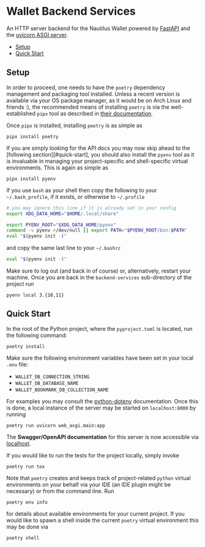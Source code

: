 # Wallet Backend Services

An HTTP server backend for the Nautilus Wallet powered by [FastAPI][fastapi] and
the [uvicorn ASGI server][uvicorn].

- [Setup](#setup)
- [Quick Start](#quick-start)

[fastapi]: https://fastapi.tiangolo.com/
[uvicorn]: https://www.uvicorn.org/

## Setup

In order to proceed, one needs to have the `poetry` dependency management and
packaging tool installed. Unless a recent version is available via your OS
package manager, as it would be on Arch Linux and friends :), the recommended
means of installing `poetry` is via the well-established `pipx` tool as
described in [their documentation][pipx-install].

Once `pipx` is installed, installing `poetry` is as simple as

```shell
pipx install poetry
```

If you are simply looking for the API docs you may now skip ahead to the
[following section][#quick-start], you should also install the `pyenv` tool as
it is invaluable in managing your project-specific and shell-specific virtual
environments. This is again as simple as

```shell
pipx install pyenv
```

If you use `bash` as your shell then copy the following to your
`~/.bash_profile`, if it exists, or otherwise to `~/.profile`

```bash
# you may ignore this line if it is already set in your config
export XDG_DATA_HOME="$HOME/.local/share"

export PYENV_ROOT="$XDG_DATA_HOME/pyenv"
command -v pyenv >/dev/null || export PATH="$PYENV_ROOT/bin:$PATH"
eval "$(pyenv init -)"
```

and copy the same last line to your `~/.bashrc`

```bash
eval "$(pyenv init -)"
```

Make sure to log out (and back in of course) or, alternatively, restart your
machine. Once you are back in the `backend-services` sub-directory of the
project run

```shell
pyenv local 3.{10,11}
```

[pipx-install]: https://python-poetry.org/docs/#installation

## Quick Start

In the root of the Python project, where the `pyproject.toml` is located, run
the following command:

```shell
poetry install
```

Make sure the following environment variables have been set in your local `.env` file:

- `WALLET_DB_CONNECTION_STRING`
- `WALLET_DB_DATABASE_NAME`
- `WALLET_BOOKMARK_DB_COLLECTION_NAME`

For examples you may consult the [python-dotenv] documentation. Once this is done, a local instance of the server may be started on `localhost:8000` by running

```shell
poetry run uvicorn web_asgi.main:app
```

The **Swagger/OpenAPI documentation** for this server is now accessible via
[localhost][localhost-docs].

If you would like to run the tests for the project locally, simply invoke

```shell
poetry run tox
```

Note that `poetry` creates and keeps track of project-related `python` virtual
environments on your behalf via your IDE (an IDE plugin might be necessary) or
from the command line. Run

```shell
poetry env info
```

for details about available environments for your current project. If you would
like to spawn a shell inside the current `poetry` virtual environment this may
be done via

```shell
poetry shell
```

[localhost-docs]: http://localhost:8000/docs
[python-dotenv]: https://github.com/theskumar/python-dotenv#getting-started
